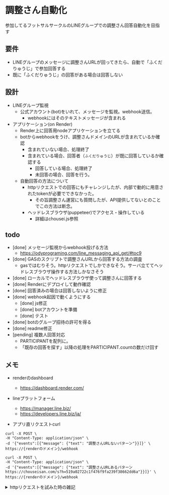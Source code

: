 # 調整さん自動化
参加してるフットサルサークルのLINEグループでの調整さん回答自動化を目指す

## 要件
- LINEグループのメッセージに調整さんURLが回ってきたら、自動で「ふくだりゅうじ」で参加回答する
- 既に「ふくだりゅうじ」の回答がある場合は回答しない

## 設計
- LINEグループ監視
    - 公式アカウント(bot)をいれて、メッセージを監視。webhook送信。
        - webhookにはそのテキストメッセージが含まれる
- アプリケーション(on Render)
    - Render上に回答用nodeアプリケーションを立てる
    - botからwebhookをうけ、調整さんドメインのURLが含まれているか確認
        - 含まれていない場合、処理終了
        - 含まれている場合、回答者（`ふくだりゅうじ`）が既に回答しているか確認する
            - 回答している場合、処理終了
            - 未回答の場合、回答を行う。
    - 自動回答の方法について
        - httpリクエストでの回答にもチャレンジしたが、内部で動的に用意されたtokenが必要でできなかった。
            - その旨調整さん運営にも質問したが、API提供してないとのことでこの方法は断念。
        - ヘッドレスブラウザ(puppeteer)でアクセス・操作している
            - 詳細はchousei.js参照

## todo
- [done] メッセージ監視からwebhook投げる方法
    - https://odyprograming.com/line_messaging_api_get/#toc9
- [done] GASのスクリプトで調整さんURLから回答する方法の調査
    - gasではむりそう。httpリクエストでしかできなそう。サーバ立ててヘッドレスブラウザ操作する方法しかなさそう
- [done] ローカルでヘッドレスブラウザ使って調整さんに回答する
- [done] Renderにデプロイして動作確認
- [done] 回答済みの場合は回答しないように修正
- [done] webhook起因で動くようにする
    - [done] js修正
    - [done] botアカウントを準備
    - [done] テスト 
- [done] botのグループ招待の許可を得る
- [done] readme修正
- [pending] 複数人回答対応
    - PARTICIPANTを配列に。
    - 「既存の回答を探す」以降の処理をPARTICIPANT.countの数だけ回す


## メモ
- renderのdashboard
    - https://dashboard.render.com/
- lineプラットフォーム
    - https://manager.line.biz/
    - https://developers.line.biz/ja/

- アプリ直リクエストcurl
```
curl -X POST \
-H "Content-Type: application/json" \
-d '{"events":[{"message": {"text": "調整さんURLないパターン"}}]}' \
https://{renderのドメイン}/webhook

curl -X POST \
-H "Content-Type: application/json" \
-d '{"events":[{"message": {"text": "調整さんURLあるパターン https://chouseisan.com/s?h=519a02722c1f476f9fa239f38662dd6a"}}]}' \
https://{renderのドメイン}/webhook
```

<details>
<summary>httpリクエストを試みた時の雑記</summary>

https://chouseisan.com/s?h=519a02722c1f476f9fa239f38662dd6a&n=ふくだりゅうじ&c=◯

h=XXXXX : 調整さんのイベントURLの最後にあるID
n=名前 : 回答者の名前
c=参加予定 : 「◯」「△」「×」をカンマ区切りで入力します。
<input type="submit" name="add" id="memUpdBtn" value="入力する" style="font-size: 120%;">
\"name\":\"hoge\",\"attend\":\"1,2,3,1\"
1: ◯
2: △
3: ×
\"members\":[
    {\"id\":211435367,\"num\":1,\"name\":\"hoge\",\"attend\":\"1,2,3,1\",\"comment\":null,\"kouho\":[1,2,3,1]},
    {\"id\":211436753,\"num\":2,\"name\":\"hoge2\",\"attend\":\"1,2,3,1\",\"comment\":\"comment\",\"kouho\":[1,2,3,1]},
    {\"id\":211438161,\"num\":3,\"name\":\"ryuji\",\"attend\":\"3,3,3,3\",\"comment\":null,\"kouho\":[3,3,3,3]}
    ]
</details>
